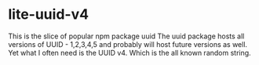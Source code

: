 # lite-uuid-v4
This is the slice of popular npm package uuid The uuid package hosts all versions of UUID - 1,2,3,4,5 and probably will host future versions as well. Yet what I often need is the UUID v4. Which is the all known random string.
